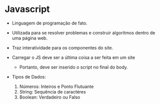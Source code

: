 # Javascript

- Linguagem de programação de fato.
- Utilizada para se resolver problemas e construir algoritmos dentro de uma página web.
- Traz interatividade para os componentes do site.
- Carregar o JS deve ser a última coisa a ser feita em um site
  - Portanto, deve ser inserido o script no final do body.
- Tipos de Dados:

  1.  Números: Inteiros e Ponto Flutuante
  2.  String: Sequência de caractéres
  3.  Boolean: Verdadeiro ou Falso
